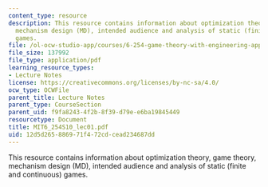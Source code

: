 ```yaml
---
content_type: resource
description: This resource contains information about optimization theory, game theory,
  mechanism design (MD), intended audience and analysis of static (finite and continuous)
  games.
file: /ol-ocw-studio-app/courses/6-254-game-theory-with-engineering-applications-spring-2010/12d5d265886971f472cdcead234687dd_MIT6_254S10_lec01.pdf
file_size: 137992
file_type: application/pdf
learning_resource_types:
- Lecture Notes
license: https://creativecommons.org/licenses/by-nc-sa/4.0/
ocw_type: OCWFile
parent_title: Lecture Notes
parent_type: CourseSection
parent_uid: f9fa8243-4f2b-8f39-d79e-e6ba19845449
resourcetype: Document
title: MIT6_254S10_lec01.pdf
uid: 12d5d265-8869-71f4-72cd-cead234687dd
---
```

This resource contains information about optimization theory, game theory, mechanism design (MD), intended audience and analysis of static (finite and continuous) games.